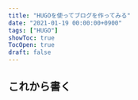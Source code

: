 ```yaml
---
title: "HUGOを使ってブログを作ってみる"
date: "2021-01-19 00:00:00+0900"
tags: ["HUGO"]
showToc: true
TocOpen: true
draft: false
---
```


## これから書く